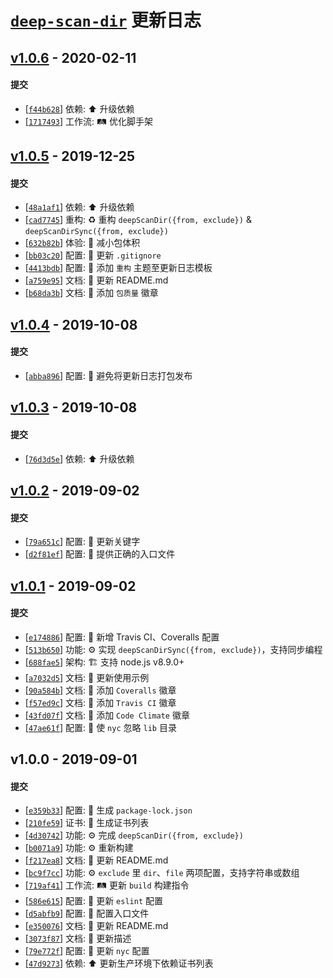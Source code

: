 # [`deep-scan-dir`][deep-scan-dir] 更新日志

## [v1.0.6](https://github.com/iTonyYo/deep-scan-dir/compare/v1.0.5...v1.0.6) - 2020-02-11

#### 提交

- [[`f44b628`](https://github.com/iTonyYo/deep-scan-dir/commit/f44b62850b5cb5117ed306d21d226a9d20b0ef11)] 依赖: :arrow_up: 升级依赖
- [[`1717493`](https://github.com/iTonyYo/deep-scan-dir/commit/171749353a6cea05527c5030893df8306facb409)] 工作流: :railway_track: 优化脚手架
## [v1.0.5](https://github.com/iTonyYo/deep-scan-dir/compare/v1.0.4...v1.0.5) - 2019-12-25

#### 提交

- [[`48a1af1`](https://github.com/iTonyYo/deep-scan-dir/commit/48a1af1f5e2083019e51b4030dc684ba6b52e5fa)] 依赖: :arrow_up: 升级依赖
- [[`cad7745`](https://github.com/iTonyYo/deep-scan-dir/commit/cad77457d8d41e8c8b7ea6cd16f4c65a96193c9c)] 重构: :recycle: 重构 `deepScanDir({from, exclude})` & `deepScanDirSync({from, exclude})`
- [[`632b82b`](https://github.com/iTonyYo/deep-scan-dir/commit/632b82bbbf4932105aa846797dcfcee20802e83d)] 体验: :children_crossing: 减小包体积
- [[`bb03c20`](https://github.com/iTonyYo/deep-scan-dir/commit/bb03c2049f33041777f6cfaee46549192481131f)] 配置: :wrench: 更新 `.gitignore`
- [[`4413bdb`](https://github.com/iTonyYo/deep-scan-dir/commit/4413bdbd1659f4dc57a96966c0a7f26aeb498ef6)] 配置: :wrench: 添加 `重构` 主题至更新日志模板
- [[`a759e95`](https://github.com/iTonyYo/deep-scan-dir/commit/a759e955f0669a6f09959b7b36023902f08ed1c7)] 文档: :memo: 更新 README.md
- [[`b68da3b`](https://github.com/iTonyYo/deep-scan-dir/commit/b68da3bff947213ea42347e7e640779752826578)] 文档: :memo: 添加 `包质量` 徽章
## [v1.0.4](https://github.com/iTonyYo/deep-scan-dir/compare/v1.0.3...v1.0.4) - 2019-10-08

#### 提交

- [[`abba896`](https://github.com/iTonyYo/deep-scan-dir/commit/abba89600ebbe67e39a0aae97ff7c3b9fbd5897b)] 配置: :wrench: 避免将更新日志打包发布
## [v1.0.3](https://github.com/iTonyYo/deep-scan-dir/compare/v1.0.2...v1.0.3) - 2019-10-08

#### 提交

- [[`76d3d5e`](https://github.com/iTonyYo/deep-scan-dir/commit/76d3d5e5876e9cddcbac621c64a45a83306e394b)] 依赖: :arrow_up: 升级依赖
## [v1.0.2](https://github.com/iTonyYo/deep-scan-dir/compare/v1.0.1...v1.0.2) - 2019-09-02

#### 提交

- [[`79a651c`](https://github.com/iTonyYo/deep-scan-dir/commit/79a651cac98589f1f81b80ee0395c441a84ad7cc)] 配置: :wrench: 更新关键字
- [[`d2f81ef`](https://github.com/iTonyYo/deep-scan-dir/commit/d2f81ef94c0f930ae18e9baad34876261c683bc9)] 配置: :wrench: 提供正确的入口文件
## [v1.0.1](https://github.com/iTonyYo/deep-scan-dir/compare/v1.0.0...v1.0.1) - 2019-09-02

#### 提交

- [[`e174886`](https://github.com/iTonyYo/deep-scan-dir/commit/e174886d27d28058d10eabc4a9e3150b8d783466)] 配置: :wrench: 新增 Travis CI、Coveralls 配置
- [[`513b650`](https://github.com/iTonyYo/deep-scan-dir/commit/513b6504309e9809442801bf24f377d5f264ee1a)] 功能: :gear: 实现 `deepScanDirSync({from, exclude})`，支持同步编程
- [[`688fae5`](https://github.com/iTonyYo/deep-scan-dir/commit/688fae5ce213526cb14329affe615b307a58eb4b)] 架构: :building_construction: 支持 node.js v8.9.0+
- [[`a7032d5`](https://github.com/iTonyYo/deep-scan-dir/commit/a7032d53d1937ab57f4d36b73cbf53dc79c15839)] 文档: :memo: 更新使用示例
- [[`90a584b`](https://github.com/iTonyYo/deep-scan-dir/commit/90a584b0bd80ca03713780282da3c35f2bcc622d)] 文档: :memo: 添加 `Coveralls` 徽章
- [[`f57ed9c`](https://github.com/iTonyYo/deep-scan-dir/commit/f57ed9c52814db1f6abebdedef22cfcaa98a63ca)] 文档: :memo: 添加 `Travis CI` 徽章
- [[`43fd07f`](https://github.com/iTonyYo/deep-scan-dir/commit/43fd07f3a3d2cd3b335af3095ca406211a55aa94)] 文档: :memo: 添加 `Code Climate` 徽章
- [[`47ae61f`](https://github.com/iTonyYo/deep-scan-dir/commit/47ae61fe25f96b2cfc1d3ccbd5095b1f010d5c71)] 配置: :wrench: 使 `nyc` 忽略 `lib` 目录
## v1.0.0 - 2019-09-01

#### 提交

- [[`e359b33`](https://github.com/iTonyYo/deep-scan-dir/commit/e359b33c43265f2c4ec888ee18dc0def828ea802)] 配置: :wrench: 生成 `package-lock.json`
- [[`210fe59`](https://github.com/iTonyYo/deep-scan-dir/commit/210fe590d9580970a59ba10c40d10f766e72a091)] 证书: :page_facing_up: 生成证书列表
- [[`4d30742`](https://github.com/iTonyYo/deep-scan-dir/commit/4d30742c91e078e3bb332e0a3601dd33808df950)] 功能: :gear: 完成 `deepScanDir({from, exclude})`
- [[`b0071a9`](https://github.com/iTonyYo/deep-scan-dir/commit/b0071a939fa2dfcd3d735459cf14e7f1ba5bfeaa)] 功能: :gear: 重新构建
- [[`f217ea8`](https://github.com/iTonyYo/deep-scan-dir/commit/f217ea8f6009edbc56ff6deaa9c02d14bb546e0a)] 文档: :memo: 更新 README.md
- [[`bc9f7cc`](https://github.com/iTonyYo/deep-scan-dir/commit/bc9f7cc29795cea67f72028659e57854d9a442e4)] 功能: :gear: `exclude` 里 `dir`、`file` 两项配置，支持字符串或数组
- [[`719af41`](https://github.com/iTonyYo/deep-scan-dir/commit/719af4152b9a892255b6bf748cbcc7debd1ada5f)] 工作流: :railway_track: 更新 `build` 构建指令
- [[`586e615`](https://github.com/iTonyYo/deep-scan-dir/commit/586e615f1ffec960aac5e48451d69c59572160c7)] 配置: :wrench: 更新 `eslint` 配置
- [[`d5abfb9`](https://github.com/iTonyYo/deep-scan-dir/commit/d5abfb96c1d4c166b404dc6d3574b2f73734935d)] 配置: :wrench: 配置入口文件
- [[`e350076`](https://github.com/iTonyYo/deep-scan-dir/commit/e350076634711d8df9be69fa779920235c7cf2c3)] 文档: :memo: 更新 README.md
- [[`3073f87`](https://github.com/iTonyYo/deep-scan-dir/commit/3073f876c1625772873478060a7d06106e27b557)] 文档: :memo: 更新描述
- [[`79e772f`](https://github.com/iTonyYo/deep-scan-dir/commit/79e772f4ee691ba0e893937bb13beb75915002d2)] 配置: :wrench: 更新 `nyc` 配置
- [[`47d9273`](https://github.com/iTonyYo/deep-scan-dir/commit/47d927345914e43530289361c8c00599a5829aee)] 依赖: :arrow_up: 更新生产环境下依赖证书列表

[deep-scan-dir]: https://git.io/fjp3u
